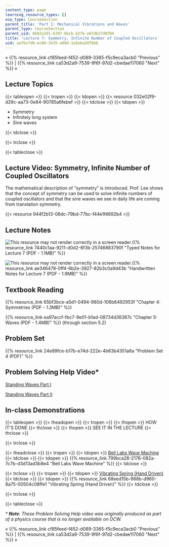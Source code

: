```yaml
---
content_type: page
learning_resource_types: []
ocw_type: CourseSection
parent_title: 'Part I: Mechanical Vibrations and Waves'
parent_type: CourseSection
parent_uid: 6682a3d1-6397-6bcb-b2fb-e67db27d8f04
title: 'Lecture 7: Symmetry, Infinite Number of Coupled Oscillators'
uid: aa7bcfd6-ec86-3e35-a88d-1a5eba2076b6
---
```


« {{% resource_link cf85feed-f452-d089-3365-f5c9eca3acb0 "Previous" %}} | {{% resource_link ca53d2a9-7539-9f6f-97d2-cbedae117060 "Next" %}} »

Lecture Topics
--------------

{{< tableopen >}}
{{< tropen >}}
{{< tdopen >}}
{{< resource 032e02f9-d29c-aa73-0e84-90785a6febef >}}
{{< tdclose >}}
{{< tdopen >}}


*   Symmetry
*   Infinitely long system
*   Sine waves


{{< tdclose >}}

{{< trclose >}}

{{< tableclose >}}

Lecture Video: Symmetry, Infinite Number of Coupled Oscillators
---------------------------------------------------------------

The mathematical description of “symmetry” is introduced. Prof. Lee shows that the concept of symmetry can be used to solve infinite numbers of coupled oscillators and that the sine waves we see in daily life are coming from translation symmetry.

{{< resource 944f2b13-08dc-79bd-77bc-f44e1f4692b4 >}}

Lecture Notes
-------------

![This resource may not render correctly in a screen reader.](/images/inacessible.gif){{% resource_link 7440c1aa-9211-d0d2-6f3b-25746883790f "Typed Notes for Lecture 7 (PDF - 1.1MB)" %}}

![This resource may not render correctly in a screen reader.](/images/inacessible.gif){{% resource_link ae346478-0ff4-6b2e-3927-82b3c0a9d43b "Handwritten Notes for Lecture 7 (PDF - 1.9MB)" %}}

Textbook Reading
----------------

{{% resource_link 65bf3bce-a5d1-0494-980d-106b6492953f "Chapter 4: Symmetries (PDF - 1.3MB)" %}} 

{{% resource_link ea97accf-fbc7-9e01-b1ad-08734d36367c "Chapter 5: Waves (PDF - 1.4MB)" %}} (through section 5.2) 

Problem Set
-----------

{{% resource_link 24e89fce-b17b-e74d-222e-4b63b4351a6a "Problem Set 4 (PDF)" %}}

Problem Solving Help Video\*
----------------------------

[Standing Waves Part I](/courses/res-8-005-vibrations-and-waves-problem-solving-fall-2012/pages/problem-solving-videos/standing-waves-part-i-1/_index)

[Standing Waves Part II](/courses/res-8-005-vibrations-and-waves-problem-solving-fall-2012/pages/problem-solving-videos/standing-waves-part-ii-1/_index)

In-class Demonstrations
-----------------------

{{< tableopen >}}
{{< theadopen >}}
{{< tropen >}}
{{< thopen >}}
HOW IT'S DONE
{{< thclose >}}
{{< thopen >}}
SEE IT IN THE LECTURE
{{< thclose >}}

{{< trclose >}}

{{< theadclose >}}
{{< tropen >}}
{{< tdopen >}}
[Bell Labs Wave Machine](https://physics.montana.edu/demonstrations/apparatus/3_oscillationsandwaves/demos/belllabswavemachine.html)
{{< tdclose >}}
{{< tdopen >}}
{{% resource_link 799bca28-2176-082a-7c7b-d3d13ad3b8e4 "Bell Labs Wave Machine" %}}
{{< tdclose >}}

{{< trclose >}}
{{< tropen >}}
{{< tdopen >}}
[Vibrating Spring (Hand Driven)](http://tsgphysics.mit.edu/front/?page=demo.php&letnum=C%2035&show=0)
{{< tdclose >}}
{{< tdopen >}}
{{% resource_link 68eed15b-988b-d960-8a75-00504c08ffe1 "Vibrating Spring (Hand Driven)" %}}
{{< tdclose >}}

{{< trclose >}}

{{< tableclose >}}

_\* **Note**: These Problem Solving Help video was originally produced as part of a physics course that is no longer available on OCW._

« {{% resource_link cf85feed-f452-d089-3365-f5c9eca3acb0 "Previous" %}} | {{% resource_link ca53d2a9-7539-9f6f-97d2-cbedae117060 "Next" %}} »